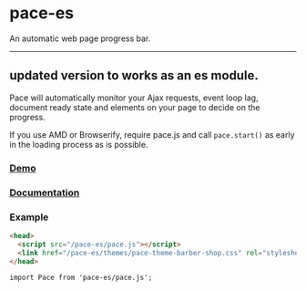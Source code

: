 # pace-es
An automatic web page progress bar.

------
updated version to works as an es module.
------

Pace will automatically monitor your Ajax requests, event loop lag, document ready state and elements on your page to decide on the progress.

If you use AMD or Browserify, require pace.js and call `pace.start()` as early in the loading process as is possible.

### [Demo](http://github.hubspot.com/pace/docs/welcome/)

### [Documentation](http://github.hubspot.com/pace/)

### Example

```html
<head>
  <script src="/pace-es/pace.js"></script>
  <link href="/pace-es/themes/pace-theme-barber-shop.css" rel="stylesheet" />
</head>
```
```React/Vue/Angular
import Pace from 'pace-es/pace.js';
```
